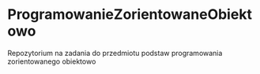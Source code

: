# ProgramowanieZorientowaneObiektowo
Repozytorium na zadania do przedmiotu podstaw programowania zorientowanego obiektowo
